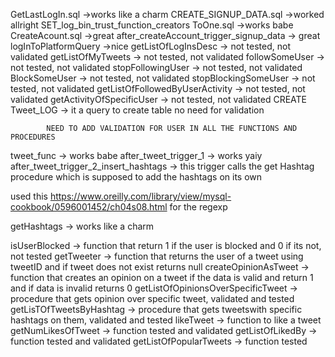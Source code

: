GetLastLogIn.sql									->works like a charm
CREATE_SIGNUP_DATA.sql								->worked allright
SET_log_bin_trust_function_creators ToOne.sql		->works babe
CreateAcount.sql									->great
after_createAccount_trigger_signup_data				-> great
logInToPlatformQuery								->nice
getListOfLogInsDesc				-> not tested, not validated
getListOfMyTweets				-> not tested, not validated
followSomeUser					-> not tested, not validated
stopFollowingUser				-> not tested, not validated
BlockSomeUser					-> not tested, not validated
stopBlockingSomeUser			-> not tested, not validated
getListOfFollowedByUserActivity	-> not tested, not validated
getActivityOfSpecificUser		-> not tested, not validated
CREATE Tweet_LOG				-> it a query to create table no need for validation


			NEED TO ADD VALIDATION FOR USER IN ALL THE FUNCTIONS AND PROCEDURES
			
tweet_func								-> works babe
after_tweet_trigger_1					-> works yaiy
after_tweet_trigger_2_insert_hashtags	-> this trigger calls the get Hashtag procedure	 which is supposed to add the hashtags on its own

used this https://www.oreilly.com/library/view/mysql-cookbook/0596001452/ch04s08.html for the regexp 


getHashtags -> works like a charm

isUserBlocked 					-> function that return 1 if the user is blocked and 0 if its not, not tested
getTweeter						-> function that returns the user of a tweet using tweetID and if tweet does not exist returns null
createOpinionAsTweet			-> function that creates an opinion on a tweet if the data is valid and return 1 and if data is invalid returns 0
getListOfOpinionsOverSpecificTweet	-> procedure that gets opinion over specific tweet, validated and tested
getLisTOfTweetsByHashtag			-> procedure that gets tweetswith specific hashtags on them, validated and tested
likeTweet							-> function to like a tweet
getNumLikesOfTweet					-> function tested and validated
getListOfLikedBy					-> function tested and validated
getListOfPopularTweets				-> function tested
